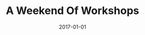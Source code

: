 ---
subheader: '"The Rope" by Eugene O''Neill

  directed by Cori Mayer

  "The Importance Of Being Earnest" by Oscar Wilde

  adapted and directed by Anna Aguiar Kosicki

  Untitled

  written and directed by Thomas McLees'
description: "<p><span id=\"docs-internal-guid-abe9b5df-3be8-7147-ed26-3524925de2f5\"\
  ><span>Each quarter, the UT workshop format gives directors a chance to explore\
  \ the limits of their creative visions. This fall, see some of those visions come\
  \ to life. Director Coriander Mayer tackles the significance of the prodigal son\
  \ in </span><span>The Rope</span><span> by Eugene O\u2019Neill. An adaptation of\
  \ Oscar Wilde\u2019s </span><span>The Importance of Being Earnest</span><span>,\
  \ directed by Anna Aguiar-Kosicki, promises an opportunity to explore a familiar\
  \ text through new eyes, while a devised original piece by Thomas McLees brings\
  \ important new questions to the table.</span></span></p><p><strong><em>The Rope</em></strong></p><p><span\
  \ data-sheets-userformat=\"0}\" data-sheets-value=' By the Bog of Cats, The Monkey\
  \ King, Romeo and Juliet, After the Revolution). Cori also enjoys acting in devised\
  \ work (The Tempest, Circe) and has directed two other workshops with UT, The Candles\
  \ and Pericles, but Marxist. \"}'><strong>Coriander Mayer</strong> (Director) is\
  \ a fourth year in the College majoring in TAPS with a minor in biology. In the\
  \ past year, Cori has worked as a live sound engineer for a capella groups on campus.\
  \ In Chicago, Cori has worked as a lighting designer both professionally (select\
  \ credits: Adventure Stage Chicago, Eleusis Collective, Bread and Roses, UBallet)\
  \ and with University Theater (select credits: <em>By the Bog of Cats</em>, <em>The\
  \ Monkey King</em>, <em>Romeo and Juliet</em>, <em>After the Revolution</em>). Cori\
  \ also enjoys acting in devised work (<em>The Tempest</em>, <em>Circe</em>) and\
  \ has directed two other workshops with UT, <em>The Candles</em> and <em>Pericles,\
  \ but Marxist</em>.\_</span></p><p><span data-sheets-userformat=\"0}\" data-sheets-value='\"\
  Jenni Guarino (Production Stage Manager) is a second year Biology major in the college.\
  \  Her previous UT credits include She Kills Monsters (Calling SM), Winter Workshops\
  \ 2017 (SM), and After the Revolution (APM).  She hopes her whole cast - especially\
  \ the first years new to UT - had as much fun working on this workshop as she did.\"\
  }'><strong>Jenni Guarino</strong> (Production Stage Manager) is a second year Biology\
  \ major in the college. Her previous UT credits include <em>She Kills Monsters</em>\
  \ (Calling SM), Winter Workshops 2017 (SM), and <em>After the Revolution</em> (APM).\
  \ She hopes her whole cast - especially the first years new to UT - had as much\
  \ fun working on this workshop as she did.</span></p><p><span data-sheets-userformat=\"\
  0}\" data-sheets-value='\"Abigail Henkin is a first year prospective TAPS major.\
  \ She has previously worked on Theater24 (Writer). She is very excited to perform\
  \ in her first UT workshop! \"}'><strong>Abigail Henkin</strong>\_(Annie) is a first\
  \ year prospective TAPS major. She has previously worked on Theater[24] (Writer).\
  \ She is very excited to perform in her first UT workshop!</span></p> <p><span data-sheets-userformat=\"\
  0}\" data-sheets-value='\"Shreya Shettigar is a first year Economics major. The\
  \ Rope Workshop (actress- Pat Sweeney) is her first UT role.\"}'><strong>Shreya\
  \ Shettigar</strong>\_(Sweeney) is a first year Economics major. <em>The Rope</em>\
  \ is her first UT role.</span></p><p><span data-sheets-userformat=\"0}\" data-sheets-value='\"\
  Ezra Feldman (Luke Bentley) is a third year Biology major and prospective TAPS minor.\
  \ He is excited to make his first UT appearance in The Rope this fall.\"}'><strong>Ezra\
  \ Feldman</strong> (Luke) is a third year Biology major and prospective TAPS minor.\
  \ He is excited to make his first UT appearance in <em>The Rope</em> this fall.</span></p>\
  \ <p><span data-sheets-userformat=\"0}\" data-sheets-value='\"Michael Allara (Adam\
  \ Bentley) is a third year biology and English major. He played trombone in Urinetown,\
  \ and was the ASM for Romeo and Juliet. \"}'><strong>Michael Allara</strong> (Adam)\
  \ is a third year biology and English major. His previous UT credits include\_<em>Urinetown\
  \ </em>(Trombone), and\_<em>Romeo and Juliet </em>(ASM).</span></p> <p><span data-sheets-userformat=\"\
  0}\" data-sheets-value='\"Gayathri Rao is a first year who is undecided in her major.\
  \ This is her first show with UT!\"}'><strong>Gayathri Rao</strong>\_(Mary) is a\
  \ first year who is undecided in her major. This is her first show with UT!</span></p><p><strong><em>The\
  \ Importance Of Being Earnest</em></strong></p><p><span data-sheets-userformat=\"\
  0}\" data-sheets-value='\"Anna Aguiar Kosicki (Director, The Importance of Being\
  \ Earnest) is a second year public policy major in the College. Previous directing\
  \ credits include Iphigenia and Other Daughters (Assistant Director) through UT\
  \ and The CivilTy of Albert Cashier (Assistant Director) through Permoveo Productions.\
  \ They are also currently the Makeup Designer/Costume Assistant for As You Like\
  \ It. \"}'><strong>Anna Aguiar Kosicki</strong> (Director) is a second year public\
  \ policy major in the College. Previous directing credits include <em>Iphigenia\
  \ and Other Daughters</em> (Assistant Director) through UT and <em>The Civilty of\
  \ Albert Cashier</em> (Assistant Director) through Permoveo Productions. They are\
  \ also currently the working on <em>As You Like It</em> (Makeup Designer/Costume\
  \ Assistant).</span></p><p><span data-sheets-userformat=\"0}\" data-sheets-value=\"\
  &quot;Carolyn J. Applebaum is a second year in the college with an undecided major.\
  \ Previous UT credits include Iphigenia and Other Daughters (Assistant Stage Manager),\
  \ Henry VI (Assistant Director/Dramaturg), as well as Theater[24]. Other theater\
  \ credits include University of Chicago Commedia Dell'Arte (Stage Manager).&quot;}\"\
  ><strong>Carolyn J. Applebaum\_</strong>(Stage Manager) is a second year in the\
  \ college with an undecided major. Previous UT credits include <em>Iphigenia and\
  \ Other Daughters</em> (Assistant Stage Manager), <em>Henry VI</em> (Assistant Director/Dramaturg),\
  \ as well as Theater[24]. Other theater credits include University of Chicago Commedia\
  \ Dell'Arte (Stage Manager).</span></p><p><strong>Natalia Rodriguez\_</strong>(Gwendolyn)\
  \ is a student in the College.</p><p><span data-sheets-userformat=\"0}\" data-sheets-value=\"\
  &quot;Nicole Davila (Miss Prism)  is a first year Graduate Student-at-Large at the\
  \ University of Chicago, Graham School. She majored in Anthropology at the University\
  \ of Puerto Rico, Rio Piedras Campus. The Importance of Being Ernest is her first\
  \ time working with University Theater. She has previously appeared in The Storybook's\
  \ Christmas (Belle), A Walk to Remember (Jamie's Friend), A View from the Bridge\
  \ (Catherine), and the Trojan Women (Hecuba). &quot;}\"><strong>Nicole Davila</strong>\
  \ (Miss Prism) is a first year Graduate Student-at-Large at the University of Chicago,\
  \ Graham School. She majored in Anthropology at the University of Puerto Rico, Rio\
  \ Piedras Campus. <em>The Importance of Being Ernest</em> is her first time working\
  \ with University Theater. She has previously appeared in <em>The Storybook's Christmas</em>\
  \ (Belle), <em>A Walk to Remember</em> (Jamie's Friend), <em>A View from the Bridge</em>\
  \ (Catherine), and <em>T</em><em>he Trojan Women</em> (Hecuba).</span></p><p><span><strong>Elizabeth\
  \ Grumer</strong> (Lady Bracknell) is in the MAPH program. She is currently working\
  \ with Iris on their upcoming show about the works of Edgar Allan Poe.</span></p><p><strong>Poppy\
  \ Perez Reyes</strong> (Cecily) is a student in the College.</p><p><em><strong>Untitled</strong></em></p>\
  \ <p><span data-sheets-userformat=\"0}\" data-sheets-value='\"Thomas McLees is a\
  \ 3rd Year student at the University of Chicago College. He is studying to receive\
  \ a BA Majoring in Political Science and Minoring in TAPS. He was Cliff Bradshaw\
  \ in the UT production of \\\"Cabaret\\\" prior to directing this devised piece.\
  \ He has studied performance art in many venues outside of UT, including Northwestern\
  \ and the London School of Performing Arts (LISPA). He hopes that you enjoy the\
  \ devised piece that he and is actors worked tirelessly on to create.\"}'><strong>Thomas\
  \ McLees</strong>\_(Director) is a third year student in the College. He is studying\
  \ to receive a BA majoring in Political Science and minoring in TAPS. He was Cliff\
  \ Bradshaw in the UT production of <em>Cabaret</em>\_prior to directing this devised\
  \ piece. He has studied performance art in many venues outside of UT, including\
  \ Northwestern and the London School of Performing Arts (LISPA). He hopes that you\
  \ enjoy the devised piece that he and is actors worked tirelessly on to create.</span></p><p><span\
  \ data-sheets-userformat=\"0}\" data-sheets-value=\"&quot;Victoria Keating (Untitled/Stage\
  \ Manager) is a second year Undeclared. She has previously worked on 2016's Fall\
  \ workshop Selections from Picture of Dorian Gray (Stage Manager), After the Revolution\
  \ (Backstage Hand), Mr Burns A Post-electric Play (Assistant Stage Manager), and\
  \ UT's collaboration with Apsara Nari (Stage Manager). &quot;}\"><strong>Victoria\
  \ Keating</strong> (Stage Manager) is a second year in the College. She has previously\
  \ worked on Fall 2016's\_workshop <em>Selections from Picture of Dorian Gray</em>\
  \ (Stage Manager), <em>After the Revolution</em> (Backstage Hand), <em>Mr Burns,\
  \ a\_post-electric play</em> (Assistant Stage Manager), and UT's collaboration with\
  \ Apsara <em>Nari</em> (Stage Manager).</span></p><p><span data-sheets-userformat=\"\
  0}\" data-sheets-value='\"Jacob Redmon (Actor) is a second year Economics major.\
  \ He has previously worked on Footloose (Ren), Fiddler on the Roof (Perchik), and\
  \ Arthur the Anti-Racist (Arthur)\"}'><strong>Jacob Redmon</strong> (Actor) is a\
  \ second year Economics major. He has previously worked on <em>Footloose</em> (Ren),\
  \ <em>Fiddler on the Roof</em> (Perchik), and <em>Arthur the Anti-Racist</em> (Arthur).</span></p><p><span\
  \ data-sheets-userformat=\"0}\" data-sheets-value='\"Aliza Oppenheim (Actor) is\
  \ a first year excited to be making her University Theater debut. Previous credits\
  \ in high school and regional theater include Sweeney Todd (Mrs. Lovett), Hair (Jeanie),\
  \ The Odd Couple (Gwendolyn), and Bat Boy the Musical (Shelly).\"}'><strong>Aliza\
  \ Oppenheim</strong> (Actor) is a first year excited to be making her University\
  \ Theater debut. Previous credits in high school and regional theater include <em>Sweeney\
  \ Todd</em> (Mrs. Lovett), <em>Hair</em> (Jeanie), <em>The Odd Couple</em> (Gwendolyn),\
  \ and <em>Bat Boy the Musical</em> (Shelly).</span></p><p><span data-sheets-userformat=\"\
  0}\" data-sheets-value='\"Lara Braverman, Actor in Untitled, is a first year prospective\
  \ Physics and History major. \"}'><strong>Lara Braverman</strong>\_(Actor)\_is a\
  \ first year prospective Physics and History major.\_</span></p><p><em><strong>Production\
  \ Staff</strong></em></p> <p><strong>Stephanie Slaven-Ruffing</strong>\_(Tech Staff\
  \ Liason) is a student in the College.</p><p><span><strong>Katy Surhigh</strong>\_\
  (Committee Liason) is a fourth year English major. In UT, she primarily works as\
  \ a stage manager and actor. Her credits include <em>Peter and the Starcatcher</em>\
  \ (Mrs. Bumbrake), <em>LEAR</em> (SM), <em>Mr\_Burns, a post-electric play</em>\
  \ (Nelson), <em>Winter's Tale</em> (ASM), <em>The Seagull</em> (ASM), and <em>Urinetown</em>\
  \ (Billy Boy Bill). She has also stage managed for UChicago Commedia, and has served\
  \ on Committee since 2016.</span></p>"
slug: fall-weekend-workshops
title: A Weekend Of Workshops
layout: show-info
quarter: fall
year: 2017
season: 2017-2018 Shows
date: 2017-01-01

---